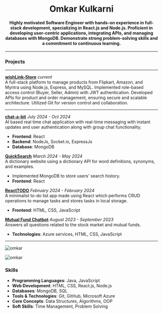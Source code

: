 
<h1 align="center" >Omkar Kulkarni</h1> 
<h4 align="center">Highly motivated Software Engineer with hands-on experience in full-stack development, specializing in React.js and Node.js. Proficient in developing user-centric applications, integrating APIs, and managing databases with MongoDB. Demonstrate strong problem-solving skills and a commitment to continuous learning.
</h4>

---

### Projects
---

[**wishLink-Store**](https://github.com/omkarkulkarnii/wishLink-Store)
 *current*    
A full-stack platform to manage products from Flipkart, Amazon, and Myntra using Node.js, Express, and MySQL. Implemented role-based access control (Buyer, Seller, Admin) with JWT authentication. Developed APIs for product and order management, ensuring secure and scalable architecture. Utilized Git for version control and collaboration.

---
[**chat-a-bit**](https://github.com/omkarkulkarnii/chat-a-bit)
 *July 2024 - Oct 2024*  
AI based real time chat application with real-time messaging with instant updates and user authentication along with group chat functionality.
- **Frontend**: React
- **Backend**: NodeJs, Socket.io, ExpressJs
- **Database**: MongoDB

[**QuickSearch**](https://dictionaryreact.azurewebsites.net/) 
*March 2024 - May 2024*    
A dictionary website using a dictionary API for word definitions, synonyms, and examples.  
- Implemented MongoDB to store users' search history.
- **Frontend**: React 


[**ReactTODO**](https://github.com/omkarkulkarnii/ToDoList)
*February 2024 - February 2024*  
A minimalist to-do list app made using React which performs CRUD operations to manage tasks and stores tasks in local storage.  
- **Frontend**: HTML, CSS, JavaScript

[**Mutual Fund Chatbot**](https://github.com/omkarkulkarnii/MFchatbot)
*August 2023 - September 2023*  
Answers all questions related to the stock market and mutual funds.  
- **Technologies**: Azure services, HTML, CSS, JavaScript

---
<p><img align="center" src="https://github-readme-stats.vercel.app/api/top-langs?username=omkarkulkarnii&show_icons=true&locale=en&layout=compact" alt="omkar" /></p>

<p><img align="center" src="https://github-readme-streak-stats.herokuapp.com/?user=omkarkulkarnii&" alt="omkar" /></p>

### Skills
- **Programming Languages**: Java, JavaScript
- **Web Development**: HTML, CSS, React.js, Node.js
- **Databases**: MongoDB, SQL
- **Tools & Technologies**: Git, GitHub, Microsoft Azure
- **Core Concepts**: Data Structures, Algorithms, OOP
- **Soft Skills**: Time Management, Problem Solving
